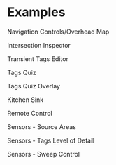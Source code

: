 # Examples

Navigation Controls/Overhead Map

Intersection Inspector

Transient Tags Editor

Tags Quiz

Tags Quiz Overlay

Kitchen Sink

Remote Control

Sensors - Source Areas

Sensors - Tags Level of Detail

Sensors - Sweep Control
